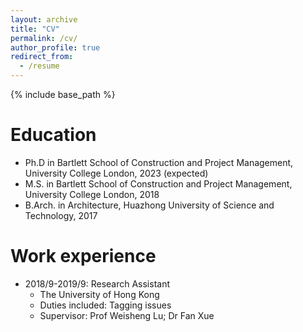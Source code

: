 ```yaml
---
layout: archive
title: "CV"
permalink: /cv/
author_profile: true
redirect_from:
  - /resume
---
```


{% include base_path %}

Education
======
* Ph.D in Bartlett School of Construction and Project Management, University College London, 2023 (expected)
* M.S. in Bartlett School of Construction and Project Management, University College London, 2018
* B.Arch. in Architecture, Huazhong University of Science and Technology, 2017

Work experience
======
* 2018/9-2019/9: Research Assistant
  * The University of Hong Kong
  * Duties included: Tagging issues
  * Supervisor: Prof Weisheng Lu; Dr Fan Xue
  
